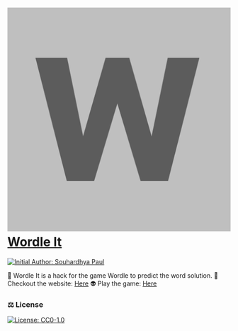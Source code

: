# [![Project Logo](icon.png)Wordle It](https://xevozen.github.io/Wordle-It) 

[![Initial Author: Souhardhya Paul](https://img.shields.io/badge/Initial%20Author-Souhardhya%20Paul-red)](https://github.com/xevozen)

:pushpin: Wordle It is a hack for the game Wordle to predict the word solution.
:rocket: Checkout the website:  [Here](https://xevozen.github.io/Wordle-It/)
:alien: Play the game:  [Here](https://www.nytimes.com/games/wordle/index.html)

### :balance_scale: License
[![License: CC0-1.0](https://licensebuttons.net/l/zero/1.0/80x15.png)](http://creativecommons.org/publicdomain/zero/1.0/)
